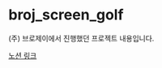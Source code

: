 # broj_screen_golf
(주) 브로제이에서 진행했던 프로젝트 내용입니다.

<a href="https://stream-chopper-e5d.notion.site/ICT-BROJ-b2403f4da4b343c3a05026cee6746d58?pvs=4">노션 링크</a>
